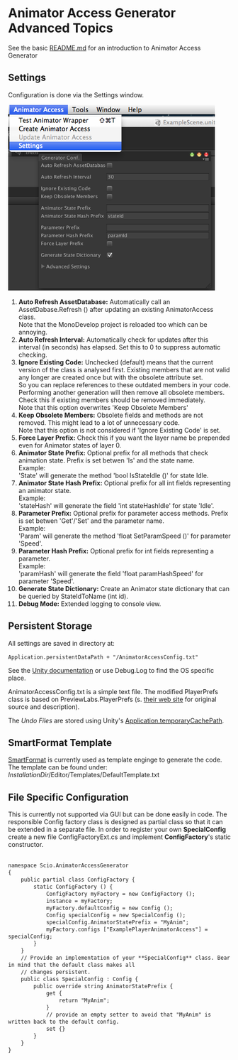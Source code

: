 # Animator Access Generator Advanced Topics

See the basic [README.md](../README-Advanced.md) for an introduction to Animator Access Generator

## Settings
Configuration is done via the Settings window. 

![Setting Editor Window](./AnimatorAccess_Settings.png)

1. **Auto Refresh AssetDatabase:** Automatically call an AssetDabase.Refresh () after updating an existing AnimatorAccess class.  
   Note that the MonoDevelop project is reloaded too which can be annoying.
1. **Auto Refresh Interval:** Automatically check for updates after this interval (in seconds) has elapsed. Set this to 0 to suppress automatic checking.
1. **Ignore Existing Code:** Unchecked (default) means that the current version of the class is analysed first. Existing members that are not valid any longer are created once but with the obsolete attribute set.  
   So you can replace references to these outdated members in your code. Performing another generation will then remove all obsolete members.  Check this if existing members should be removed immediately.  
   Note that this option overwrites 'Keep Obsolete Members'
1. **Keep Obsolete Members:** Obsolete fields and methods are not removed. This might lead to a lot of unnecessary code.  
   Note that this option is not considered if 'Ignore Existing Code' is set.
1. **Force Layer Prefix:** Check this if you want the layer name be prepended even for Animator states of layer 0.
1. **Animator State Prefix:** Optional prefix for all methods that check animation state. Prefix is set betwen 'Is' and the state name.  
   Example:  
   'State' will generate the method 'bool IsStateIdle ()' for state Idle.
1. **Animator State Hash Prefix:** Optional prefix for all int fields representing an animator state.  
   Example:  
   'stateHash' will generate the field 'int stateHashIdle' for state 'Idle'.
1. **Parameter Prefix:** Optional prefix for parameter access methods. Prefix is set betwen 'Get'/'Set' and the parameter name.  
   Example:  
   'Param' will generate the method 'float SetParamSpeed ()' for parameter 'Speed'.
1. **Parameter Hash Prefix:** Optional prefix for int fields representing a parameter.  
   Example:  
   'paramHash' will generate the field 'float paramHashSpeed' for parameter 'Speed'.
1. **Generate State Dictionary:** Create an Animator state dictionary that can be queried by StateIdToName (int id).
1. **Debug Mode:** Extended logging to console view.

## Persistent Storage
All settings are saved in directory at:
<pre><code>Application.persistentDataPath + "/AnimatorAccessConfig.txt"</pre></code>
See the [Unity documentation](http://docs.unity3d.com/ScriptReference/Application-persistentDataPath.html)
or use Debug.Log to find the OS specific place.

AnimatorAccessConfig.txt is a simple text file. The modified PlayerPrefs class is based on PreviewLabs.PlayerPrefs 
(s. [their web site](http://www.previewlabs.com/writing-playerprefs-fast/) for original source and description).

The _Undo Files_ are stored using Unity's [Application.temporaryCachePath](http://docs.unity3d.com/ScriptReference/Application-temporaryCachePath.html).

## SmartFormat Template

[SmartFormat](https://github.com/scottrippey/SmartFormat.NET) is currently used as template enginge to generate the 
code. The template can be found under:  
_InstallationDir_/Editor/Templates/DefaultTemplate.txt

## File Specific Configuration
This is currently not supported via GUI but can be done easily in code. The responsible Config factory class is 
designed as partial class so that it can be extended in a separate file. In order to register your own 
**SpecialConfig** create a new file ConfigFactoryExt.cs and implement **ConfigFactory**'s static constructor. 

<pre><code>
namespace Scio.AnimatorAccessGenerator
{
	public partial class ConfigFactory {
		static ConfigFactory () {
			ConfigFactory myFactory = new ConfigFactory ();
			instance = myFactory;
			myFactory.defaultConfig = new Config ();
			Config specialConfig = new SpecialConfig ();
			specialConfig.AnimatorStatePrefix = "MyAnim";
			myFactory.configs ["ExamplePlayerAnimatorAccess"] = specialConfig;
		}
	}
	// Provide an implementation of your **SpecialConfig** class. Bear in mind that the default class makes all
	// changes persistent.
	public class SpecialConfig : Config {
		public override string AnimatorStatePrefix {
			get {
				return "MyAnim";
			}
			// provide an empty setter to avoid that "MyAnim" is written back to the default config.
			set {}
		}
	}
}
</pre></code>
